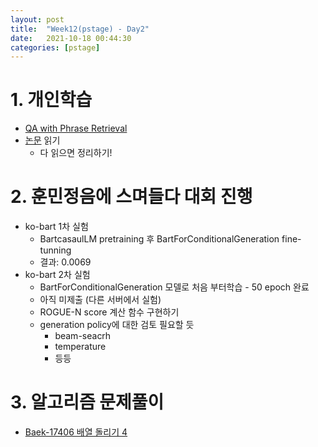 ```yaml
---
layout: post
title:  "Week12(pstage) - Day2"
date:   2021-10-18 00:44:30
categories: [pstage]
---
```


# 1. 개인학습
* [QA with Phrase Retrieval](https://kyunghyunlim.github.io/nlp/ml_ai/2021/10/18/qapr.html)
* [논문](https://arxiv.org/pdf/2005.11401.pdf) 읽기
    * 다 읽으면 정리하기!

# 2. 훈민정음에 스며들다 대회 진행
* ko-bart 1차 실험
    * BartcasaulLM pretraining 후 BartForConditionalGeneration fine-tunning
    * 결과: 0.0069
* ko-bart 2차 실험
    * BartForConditionalGeneration 모델로 처음 부터학습 - 50 epoch 완료
    * 아직 미제출 (다른 서버에서 실험)
    * ROGUE-N score 계산 함수 구현하기
    * generation policy에 대한 검토 필요할 듯
        * beam-seacrh
        * temperature
        * 등등

# 3. 알고리즘 문제풀이
* [Baek-17406 배열 돌리기 4](https://kyunghyunlim.github.io/algorithm/2021/10/19/BAEK_17406.html)